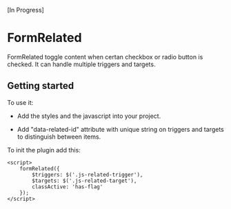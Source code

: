 [In Progress]
# FormRelated

FormRelated toggle content when certan checkbox or radio button is checked. It can handle multiple triggers and targets.

## Getting started
To use it:
- Add the styles and the javascript into your project.

	<link rel="stylesheet" href="jquery.formRelated.css" type="text/css" media="all" />

	<script src="https://cdnjs.cloudflare.com/ajax/libs/jquery/3.3.1/jquery.min.js"></script>
	<script src="jquery.formRelated.js"></script>

- Add "data-related-id" attribute with unique string on triggers and targets to distinguish between items.

To init the plugin add this:

	<script>
		formRelated({
			$triggers: $('.js-related-trigger'),
			$targets: $('.js-related-target'),
			classActive: 'has-flag'
		});
	</script>